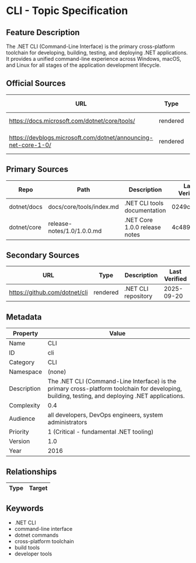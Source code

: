 # CLI - Topic Specification

## Feature Description

The .NET CLI (Command-Line Interface) is the primary cross-platform toolchain for developing, building, testing, and deploying .NET applications. It provides a unified command-line experience across Windows, macOS, and Linux for all stages of the application development lifecycle.

## Official Sources

| URL | Type | Description | Last Verified |
| --- | --- | --- | --- |
| https://docs.microsoft.com/dotnet/core/tools/ | rendered | Main .NET CLI documentation | 2025-09-20 |
| https://devblogs.microsoft.com/dotnet/announcing-net-core-1-0/ | rendered | Official .NET Core 1.0 announcement | 2025-09-20 |

## Primary Sources

| Repo | Path | Description | Last Verified |
| --- | --- | --- | --- |
| dotnet/docs | docs/core/tools/index.md | .NET CLI tools documentation | 0249c38f27 |
| dotnet/core | release-notes/1.0/1.0.0.md | .NET Core 1.0.0 release notes | 4c489a6a |

## Secondary Sources

| URL | Type | Description | Last Verified |
| --- | --- | --- | --- |
| https://github.com/dotnet/cli | rendered | .NET CLI repository | 2025-09-20 |

## Metadata

| Property | Value |
| --- | --- |
| Name | CLI |
| ID | cli |
| Category | CLI |
| Namespace | (none) |
| Description | The .NET CLI (Command-Line Interface) is the primary cross-platform toolchain for developing, building, testing, and deploying .NET applications. |
| Complexity | 0.4 |
| Audience | all developers, DevOps engineers, system administrators |
| Priority | 1 (Critical - fundamental .NET tooling) |
| Version | 1.0 |
| Year | 2016 |

## Relationships

| Type | Target |
| --- | --- |

## Keywords

- .NET CLI
- command-line interface
- dotnet commands
- cross-platform toolchain
- build tools
- developer tools
